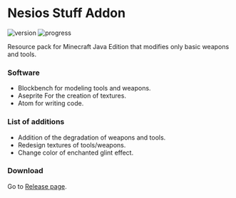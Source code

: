 # Nesios Stuff Addon

![version](https://img.shields.io/badge/Version-1.0.0-success)
![progress](https://img.shields.io/badge/Progress-90%25-informational)

Resource pack for Minecraft Java Edition that modifies only basic weapons and tools.

### Software

- Blockbench for modeling tools and weapons. 
- Aseprite For the creation of textures. 
- Atom for writing code.

### List of additions

- Addition of the degradation of weapons and tools.
- Redesign textures of tools/weapons.
- Change color of enchanted glint effect.

### Download

Go to [Release page](https://github.com/N3siOS/Nesios_Stuff_Addon/releases).
